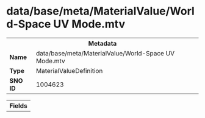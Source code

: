 <h1>data/base/meta/MaterialValue/World-Space UV Mode.mtv</h1><table><tr><th colspan="100%">Metadata</th></tr><tr><td><b>Name</b></td><td>data/base/meta/MaterialValue/World-Space UV Mode.mtv</td></tr><tr><td><b>Type</b></td><td>MaterialValueDefinition</td></tr><tr><td><b>SNO ID</b></td><td>1004623</td></tr></table>

<table><tr><th colspan="100%">Fields</th></tr></table>

